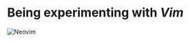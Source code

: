 # Being experimenting with *Vim*

![Neovim](https://img.shields.io/badge/Neovim-57A143?logo=neovim&logoColor=white&style=for-the-badge)
